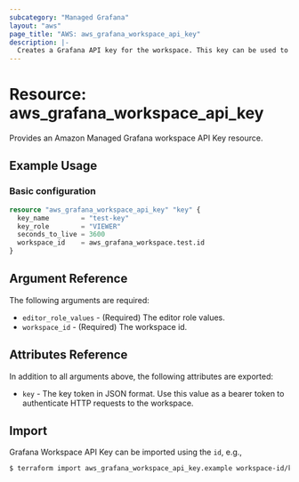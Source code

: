 ```yaml
---
subcategory: "Managed Grafana"
layout: "aws"
page_title: "AWS: aws_grafana_workspace_api_key"
description: |-
  Creates a Grafana API key for the workspace. This key can be used to authenticate requests sent to the workspace's HTTP API.
---
```


# Resource: aws_grafana_workspace_api_key

Provides an Amazon Managed Grafana workspace API Key resource.

## Example Usage

### Basic configuration

```terraform
resource "aws_grafana_workspace_api_key" "key" {
  key_name        = "test-key"
  key_role        = "VIEWER"
  seconds_to_live = 3600
  workspace_id    = aws_grafana_workspace.test.id
}
```

## Argument Reference

The following arguments are required:

* `editor_role_values` - (Required) The editor role values.
* `workspace_id` - (Required) The workspace id.



## Attributes Reference

In addition to all arguments above, the following attributes are exported:

* `key` - The key token in JSON format. Use this value as a bearer token to authenticate HTTP requests to the workspace.

## Import

Grafana Workspace API Key can be imported using the `id`, e.g.,

```sh
$ terraform import aws_grafana_workspace_api_key.example workspace-id/keyname